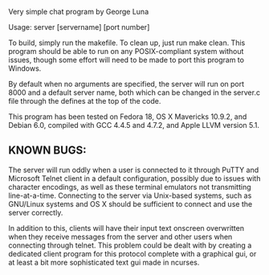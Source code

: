 Very simple chat program by George Luna

Usage: server [servername] [port number]

To build, simply run the makefile. To clean
up, just run make clean. This program should
be able to run on any POSIX-compliant system
without issues, though some effort will need
to be made to port this program to Windows.

By default when no arguments are specified,
the server will run on port 8000 and a
default server name, both which can be
changed in the server.c file through the
defines at the top of the code.

This program has been tested on Fedora 18,
OS X Mavericks 10.9.2, and Debian 6.0,
compiled with GCC 4.4.5 and 4.7.2, and
Apple LLVM version 5.1.

KNOWN BUGS:
-----------
The server will run oddly when a user is
connected to it through PuTTY and Microsoft
Telnet client in a default configuration,
possibly due to issues with character
encodings, as well as these terminal
emulators not transmitting line-at-a-time.
Connecting to the server via Unix-based
systems, such as GNU/Linux systems and OS X
should be sufficient to connect and use the
server correctly.

In addition to this, clients will have
their input text onscreen overwritten when
they receive messages from the server and
other users when connecting through telnet.
This problem could be dealt with by creating
a dedicated client program for this protocol
complete with a graphical gui, or at least a
bit more sophisticated text gui made in
ncurses.
